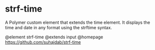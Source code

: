 strf-time
============

A Polymer custom element that extends the time element.
It displays the time and date in any format using the strftime syntax.

@element strf-time
@extends input
@homepage https://github.com/suhajdab/strf-time
